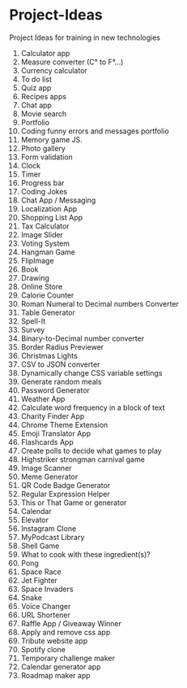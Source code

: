 # Project-Ideas
Project Ideas for training in new technologies 

1. Calculator app
2. Measure converter (C° to F°...)
3. Currency calculator 
4. To do list
5. Quiz app
6. Recipes apps
7. Chat app 
8. Movie search 
9. Portfolio 
10. Coding funny errors and messages portfolio
11. Memory game JS.
12. Photo gallery 
13. Form validation 
14. Clock
15. Timer
16. Progress bar
17. Coding Jokes
18. Chat App / Messaging
19. Localization App
20. Shopping List App
21. Tax Calculator
22. Image Slider
23. Voting System
24. Hangman Game
25. FlipImage
26. Book 
27. Drawing
28. Online Store
29. Calorie Counter
30. Roman Numeral to Decimal numbers Converter
31. Table Generator
32. Spell-It 
33. Survey 
34. Binary-to-Decimal number converter
35. Border Radius Previewer
36. Christmas Lights
37. CSV to JSON converter
38. Dynamically change CSS variable settings
39. Generate random meals
40. Password Generator
41. Weather App
42. Calculate word frequency in a block of text
43. Charity Finder App
44. Chrome Theme Extension
45. Emoji Translator App
46. Flashcards App
47. Create polls to decide what games to play
48. Highstriker strongman carnival game
49. Image Scanner
50. Meme Generator
51. QR Code Badge Generator
52. Regular Expression Helper
53. This or That Game or generator
54. Calendar
55. Elevator
56. Instagram Clone	
57. MyPodcast Library
58. Shell Game
59. What to cook with these ingredient(s)?
60. Pong
61. Space Race
62. Jet Fighter
63. Space Invaders
64. Snake
65. Voice Changer
66. URL Shortener
67. Raffle App / Giveaway Winner 
68. Apply and remove css app
69. Tribute website  app 
70. Spotify  clone 
71. Temporary challenge maker
72. Calendar generator app
73. Roadmap maker app 






